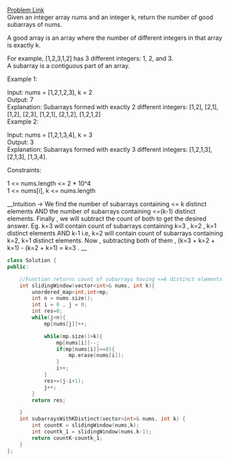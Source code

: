 [Problem Link](https://leetcode.com/problems/subarrays-with-k-different-integers/description/?envType=daily-question&envId=2024-03-30)<br>
Given an integer array nums and an integer k, return the number of good subarrays of nums.<br>

A good array is an array where the number of different integers in that array is exactly k.<br>

For example, [1,2,3,1,2] has 3 different integers: 1, 2, and 3.<br>
A subarray is a contiguous part of an array.<br>

 

Example 1:<br>

Input: nums = [1,2,1,2,3], k = 2<br>
Output: 7<br>
Explanation: Subarrays formed with exactly 2 different integers: [1,2], [2,1], [1,2], [2,3], [1,2,1], [2,1,2], [1,2,1,2]<br>
Example 2:<br>

Input: nums = [1,2,1,3,4], k = 3<br>
Output: 3<br>
Explanation: Subarrays formed with exactly 3 different integers: [1,2,1,3], [2,1,3], [1,3,4].<br>
 

Constraints:<br>

1 <= nums.length <= 2 * 10^4<br>
1 <= nums[i], k <= nums.length<br>


__Intuition -> We find the number of subarrays containing <= k distinct elements AND the number of subarrays containing <=(k-1) distinct elements. Finally , we will subtract the count of both to get the desired answer. Eg. k=3 will contain count of subarrays containing k=3 , k=2 , k=1 distinct elements AND k-1 i.e, k=2 will contain count of subarrays containing k=2, k=1 distinct elements. Now , subtracting both of them , (k=3 + k=2 + k=1) - (k=2 + k=1) = k=3 . __

```C++
class Solution {
public:

    //Function returns count of subarrays having <=k distinct elements
    int slidingWindow(vector<int>& nums, int k){
        unordered_map<int,int>mp;
        int n = nums.size();
        int i = 0 , j = 0;
        int res=0;
        while(j<n){
            mp[nums[j]]++;

            while(mp.size()>k){
                mp[nums[i]]--;
                if(mp[nums[i]]==0){
                    mp.erase(nums[i]);
                }
                i++;
            }
            res+=(j-i+1);
            j++;
        }
        return res;

    }
    int subarraysWithKDistinct(vector<int>& nums, int k) {
        int countK = slidingWindow(nums,k);
        int countk_1 = slidingWindow(nums,k-1);
        return countK-countk_1;
    }
};
```
